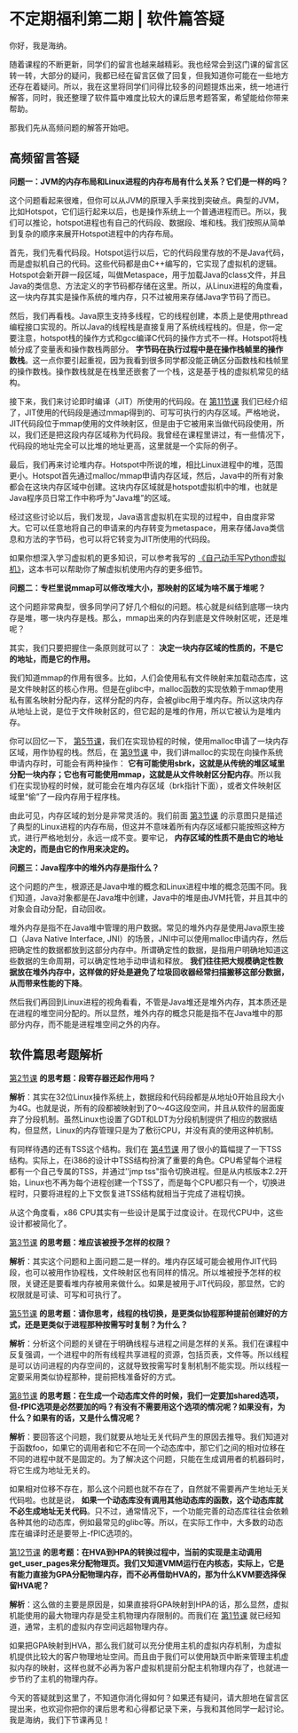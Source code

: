 # 不定期福利第二期 | 软件篇答疑
你好，我是海纳。

随着课程的不断更新，同学们的留言也越来越精彩。我也经常会到这门课的留言区转一转，大部分的疑问，我都已经在留言区做了回复，但我知道你可能在一些地方还存在着疑问。所以，我在这里将同学们问得比较多的问题提炼出来，统一地进行解答，同时，我还整理了软件篇中难度比较大的课后思考题答案，希望能给你带来帮助。

那我们先从高频问题的解答开始吧。

## 高频留言答疑

**问题一：JVM的内存布局和Linux进程的内存布局有什么关系？它们是一样的吗？**

这个问题看起来很难，但你可以从JVM的原理入手来找到突破点。典型的JVM，比如Hotspot，它们运行起来以后，也是操作系统上一个普通进程而已。所以，我们可以推论，hotspot进程也有自己的代码段、数据段、堆和栈。我们按照从简单到复杂的顺序来展开Hotspot进程中的内存布局。

首先，我们先看代码段。Hotspot运行以后，它的代码段里存放的不是Java代码，而是虚拟机自己的代码。这些代码都是由C++编写的，它实现了虚拟机的逻辑。Hotspot会新开辟一段区域，叫做Metaspace，用于加载Java的class文件，并且Java的类信息、方法定义的字节码都存储在这里。所以，从Linux进程的角度看，这一块内存其实是操作系统的堆内存，只不过被用来存储Java字节码了而已。

然后，我们再看栈。Java原生支持多线程，它的线程创建，本质上是使用pthread编程接口实现的。所以Java的线程栈是直接复用了系统线程栈的。但是，你一定要注意，hotspot栈的操作方式和gcc编译C代码的操作方式不一样。Hotspot将栈帧分成了变量表和操作数栈两部分。 **字节码在执行过程中是在操作栈帧里的操作数栈**。这一点你要引起重视，因为我看到很多同学都没能正确区分函数栈和栈帧里的操作数栈。操作数栈就是在栈里还嵌套了一个栈，这是基于栈的虚拟机常见的结构。

接下来，我们来讨论即时编译（JIT）所使用的代码段。在 [第11节课](https://time.geekbang.org/column/article/445925) 我们已经介绍了，JIT使用的代码段是通过mmap得到的、可写可执行的内存区域。严格地说，JIT代码段位于mmap使用的文件映射区，但是由于它被用来当做代码段使用，所以，我们还是把这段内存区域称为代码段。我曾经在课程里讲过，有一些情况下，代码段的地址完全可以比堆的地址更高，这里就是一个实际的例子。

最后，我们再来讨论堆内存。Hotspot中所说的堆，相比Linux进程中的堆，范围更小。Hotspot首先通过malloc/mmap申请内存区域，然后，Java中的所有对象都会在这块内存区域中创建。这块内存区域就是hotspot虚拟机中的堆，也就是Java程序员日常工作中称呼为“Java堆”的区域。

经过这些讨论以后，我们发现，Java语言虚拟机在实现的过程中，自由度非常大。它可以任意地将自己的申请来的内存转变为metaspace，用来存储Java类信息和方法的字节码，也可以将它转变为JIT所使用的代码段。

如果你想深入学习虚拟机的更多知识，可以参考我写的 [《自己动手写Python虚拟机》](https://book.douban.com/subject/34442805)，这本书可以帮助你了解虚拟机使用内存的更多细节。

**问题二：专栏里说mmap可以修改堆大小，那映射的区域为啥不属于堆呢？**

这个问题非常典型，很多同学问了好几个相似的问题。核心就是纠结到底哪一块内存是堆，哪一块内存是栈。那么，mmap出来的内存到底是文件映射区呢，还是堆呢？

其实，我们只要把握住一条原则就可以了： **决定一块内存区域的性质的，不是它的地址，而是它的作用。**

我们知道mmap的作用有很多。比如，人们会使用私有文件映射来加载动态库，这是文件映射区的核心作用。但是在glibc中，malloc函数的实现依赖于mmap使用私有匿名映射分配内存，这样分配的内存，会被glibc用于堆内存。所以这块内存从地址上说，是位于文件映射区的，但它起的是堆的作用，所以它被认为是堆内存。

你可以回忆一下， [第5节课](https://time.geekbang.org/column/article/435493)，我们在实现协程的时候，使用malloc申请了一块内存区域，用作协程的栈。然后，在 [第9节课](https://time.geekbang.org/column/article/440452) 中，我们讲malloc的实现在向操作系统申请内存时，可能会有两种操作： **它有可能使用sbrk，这就是从传统的堆区域里分配一块内存；它也有可能使用mmap，这就是从文件映射区分配内存**。所以我们在实现协程的时候，就可能会在堆内存区域（brk指针下面），或者文件映射区域里“偷”了一段内存用于程序栈。

由此可见，内存区域的划分是非常灵活的。我们前面 [第3节课](https://time.geekbang.org/column/article/431904) 的示意图只是描述了典型的Linux进程的内存布局，但这并不意味着所有内存区域都只能按照这种方式，进行严格地划分，永远一成不变。要牢记， **内存区域的性质不是由它的地址决定的，而是由它的作用来决定的。**

**问题三：Java程序中的堆外内存是指什么？**

这个问题的产生，根源还是Java中堆的概念和Linux进程中堆的概念范围不同。我们知道，Java对象都是在Java堆中创建，Java中的堆是由JVM托管，并且其中的对象会自动分配，自动回收。

堆外内存是指不在Java堆中管理的用户数据。常见的堆外内存是使用Java原生接口（Java Native Interface, JNI）的场景，JNI中可以使用malloc申请内存，然后把确定性的数据都放到这部分内存中。所谓确定性的数据，是指用户明确地知道这些数据的生命周期，可以确定性地手动申请和释放。 **我们往往把大规模确定性数据放在堆外内存中，这样做的好处是避免了垃圾回收器经常扫描搬移这部分数据，从而带来性能的下降**。

然后我们再回到Linux进程的视角看看，不管是Java堆还是堆外内存，其本质还是在进程的堆空间分配的。所以显然，堆外内存的概念只能是指不在Java堆中的那部分内存，而不能是进程堆空间之外的内存。

## 软件篇思考题解析

[第2节课](https://time.geekbang.org/column/article/431400) **的思考题：段寄存器还起作用吗？**

**解析**：其实在32位Linux操作系统上，数据段和代码段都是从地址0开始且段大小为4G。也就是说，所有的段都被映射到了0～4G这段空间，并且从软件的层面废弃了分段机制。虽然Linux也设置了GDT和LDT为分段机制提供了相应的数据结构，但显然，Linux的内存管理只是为了敷衍CPU，并没有真的使用这种机制。

有同样待遇的还有TSS这个结构。我们在 [第4节课](https://time.geekbang.org/column/article/433530) 用了很小的篇幅提了一下TSS结构。实际上，在i386的设计中TSS结构扮演了重要的角色。CPU希望每个进程都有一个自己专属的TSS，并通过’'jmp tss"指令切换进程。但是从内核版本2.2开始，Linux也不再为每个进程创建一个TSS了，而是每个CPU都只有一个，切换进程时，只要将进程的上下文恢复进TSS结构就相当于完成了进程切换。

从这个角度看，x86 CPU其实有一些设计是属于过度设计。在现代CPU中，这些设计都被简化了。

[第3节课](https://time.geekbang.org/column/article/431904) **的思考题：堆应该被授予怎样的权限？**

**解析**：其实这个问题和上面问题二是一样的。堆内存区域可能会被用作JIT代码段，也可以被用作协程栈，文件映射区也有同样的情况。所以堆被授予怎样的权限，关键还是要看堆内存被用来做什么。如果是被用于JIT代码段，那显然，它的权限就是可读、可写和可执行了。

[第5节课](https://time.geekbang.org/column/article/435493) **的思考题：请你思考，线程的栈切换，是更类似协程那种提前创建好的方式，还是更类似于进程那种按需写时复制？为什么？**

**解析**：分析这个问题的关键在于明确线程与进程之间是怎样的关系。我们在课程中反复强调，一个进程中的所有线程共享进程的资源，包括页表，文件等。所以线程是可以访问进程的内存空间的，这就导致按需写时复制机制不能实现。所以线程一定要采用类似协程那种，提前把栈准备好的方式。

[第8节课](https://time.geekbang.org/column/article/440471) **的思考题：在生成一个动态库文件的时候，我们一定要加shared选项，但-fPIC选项是必然要加的吗？有没有不需要用这个选项的情况呢？如果没有，为什么？如果有的话，又是什么情况呢？**

**解析**：要回答这个问题，我们就要从地址无关代码产生的原因去推导。我们知道对于函数foo，如果它的调用者和它不在同一个动态库中，那它们之间的相对位移在不同的进程中就不是固定的。为了解决这个问题，只能在生成调用者的机器码时，将它生成为地址无关的。

如果相对位移不存在，那么这个问题也就不存在了，自然就不需要再产生地址无关代码啦。也就是说， **如果一个动态库没有调用其他动态库的函数，这个动态库就不必生成地址无关代码**。只不过，通常情况下，一个功能完善的动态库往往会依赖各种其他的动态库，例如最常见的glibc等。所以，在实际工作中，大多数的动态库在编译时还是要带上-fPIC选项的。

[第12节课](https://time.geekbang.org/column/article/446677) **的思考题：在HVA到HPA的转换过程中，当前的实现是主动调用get\_user\_pages来分配物理页。我们又知道VMM运行在内核态，实际上，它是有能力直接为GPA分配物理内存，而不必再借助HVA的，那为什么KVM要选择保留HVA呢？**

**解析**：这么做的主要是原因是，如果直接将GPA映射到HPA的话，那么显然，虚拟机能使用的最大物理内存是受主机物理内存限制的。而我们在 [第1节课](https://time.geekbang.org/column/article/430073) 就已经知道，通常，主机的虚拟内存空间远超物理内存。

如果把GPA映射到HVA，那么我们就可以充分使用主机的虚拟内存机制，为虚拟机提供比较大的客户物理地址空间。而且由于我们可以使用缺页中断来管理主机虚拟内存的映射，这样也就不必再为客户虚拟机提前分配主机物理内存了，也就进一步节约了主机的物理内存。

今天的答疑就到这里了，不知道你消化得如何？如果还有疑问，请大胆地在留言区提出来，也欢迎你把你的课后思考和心得都记录下来，与我和其他同学一起讨论。我是海纳，我们下节课再见！